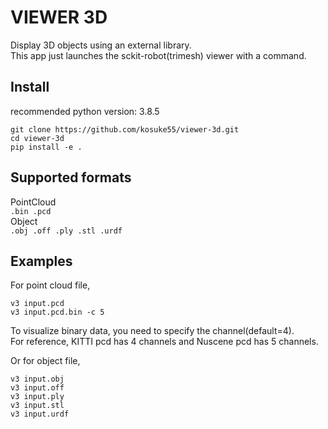 # VIEWER 3D

Display 3D objects using an external library.  
This app just launches the sckit-robot(trimesh) viewer with a command.  

## Install

recommended python version: 3.8.5
```
git clone https://github.com/kosuke55/viewer-3d.git  
cd viewer-3d  
pip install -e .  
```

## Supported formats  
PointCloud  
`.bin .pcd`  
Object  
`.obj .off .ply .stl .urdf`  

## Examples
For point cloud file,  
```
v3 input.pcd  
v3 input.pcd.bin -c 5  
```

To visualize binary data, you need to specify the channel(default=4).  
For reference, KITTI pcd has 4 channels and Nuscene pcd has 5 channels.  

Or for object file,  
```
v3 input.obj  
v3 input.off  
v3 input.ply  
v3 input.stl  
v3 input.urdf  
```
